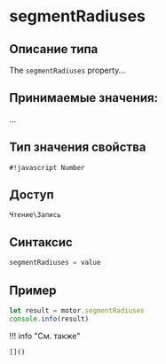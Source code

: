 # segmentRadiuses

## Описание типа
The `segmentRadiuses` property...

## Принимаемые значения:
...

## Тип значения свойства
`#!javascript Number`

## Доступ
`Чтение\Запись`

## Синтаксис
```javascript
segmentRadiuses = value
```

## Пример
```javascript linenums="1"
let result = motor.segmentRadiuses
console.info(result)
```

!!! info "См. также"

    []()

